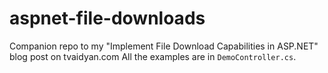 # aspnet-file-downloads
Companion repo to my "Implement File Download Capabilities in ASP.NET" blog post on tvaidyan.com
All the examples are in `DemoController.cs`.
